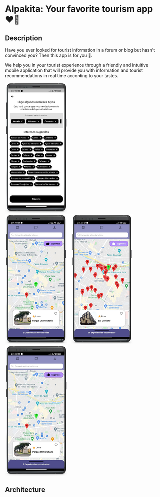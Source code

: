 Alpakita: Your favorite tourism app ❤🦙
=======

## Description

Have you ever looked for tourist information in a forum or blog but hasn't convinced you? Then this app is for you 🤩. 

We help you in your tourist experience through a friendly and intuitive mobile application that will provide you with information and tourist recommendations in real time according to your tastes.

<p float="left">
  <img src="art/img_intereses.png" width="200" height="420">
  <img src="art/img_suggested_places.png" width="410" height="420">
  <img src="art/img_recommendation.png" width="200" height="420">
</p>

Architecture
--------
